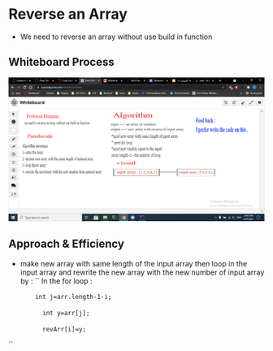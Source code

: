 # Reverse an Array
<!-- Description of the challenge -->
- We need to reverse an array without use build in function

## Whiteboard Process
<!-- Embedded whiteboard image -->
![img](./1.png)

## Approach & Efficiency
<!-- What approach did you take? Discuss Why. What is the Big O space/time for this approach? -->
- make new array with same length of the input array then loop in the input array and rewrite the new array with the new number of input array by :
``
In the for loop :

          int j=arr.length-1-i;

            int y=arr[j];

            revArr[i]=y;
            
``